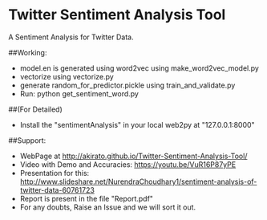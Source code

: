 # Twitter Sentiment Analysis Tool
A Sentiment Analysis for Twitter Data.

##Working:
- model.en is generated using word2vec using make_word2vec_model.py
- vectorize using vectorize.py
- generate random_for_predictor.pickle using train_and_validate.py
- Run: python get_sentiment_word.py

##(For Detailed)
- Install the "sentimentAnalysis" in your local web2py at "127.0.0.1:8000"

##Support:
- WebPage at http://akirato.github.io/Twitter-Sentiment-Analysis-Tool/
- Video with Demo and Accuracies: https://youtu.be/VuR16P87yPE
- Presentation for this: http://www.slideshare.net/NurendraChoudhary1/sentiment-analysis-of-twitter-data-60761723
- Report is present in the file "Report.pdf"
- For any doubts, Raise an Issue and we will sort it out.



